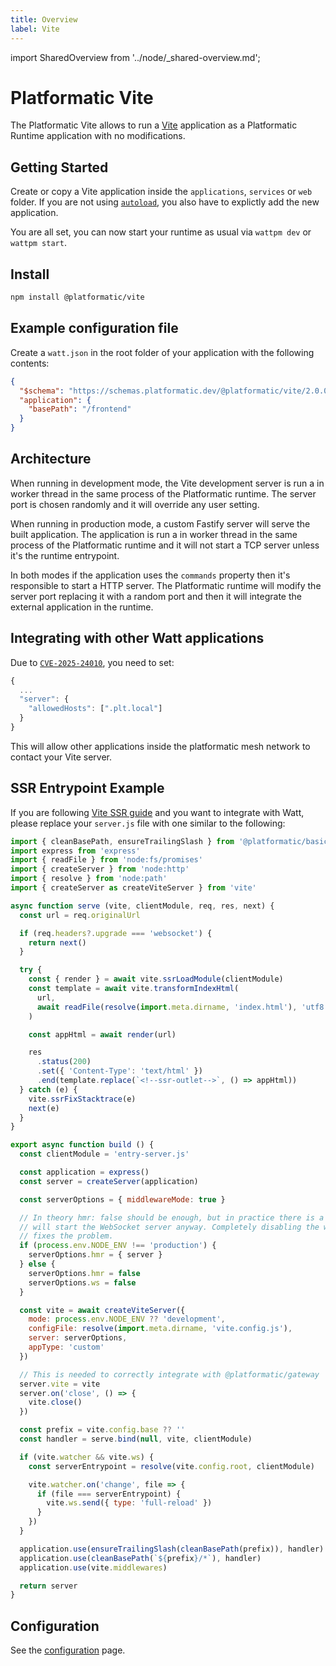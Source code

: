 ```yaml
---
title: Overview
label: Vite
---
```


import SharedOverview from '../node/\_shared-overview.md';

# Platformatic Vite

The Platformatic Vite allows to run a [Vite](https://vitejs.dev/) application as a Platformatic Runtime application with no modifications.

## Getting Started

Create or copy a Vite application inside the `applications`, `services` or `web` folder. If you are not using [`autoload`](../runtime/configuration.md#autoload), you also have to explictly add the new application.

You are all set, you can now start your runtime as usual via `wattpm dev` or `wattpm start`.

## Install

```bash
npm install @platformatic/vite
```

## Example configuration file

Create a `watt.json` in the root folder of your application with the following contents:

```json
{
  "$schema": "https://schemas.platformatic.dev/@platformatic/vite/2.0.0.json",
  "application": {
    "basePath": "/frontend"
  }
}
```

## Architecture

When running in development mode, the Vite development server is run a in worker thread in the same process of the Platformatic runtime. The server port is chosen randomly and it will override any user setting.

When running in production mode, a custom Fastify server will serve the built application. The application is run a in worker thread in the same process of the Platformatic runtime and it will not start a TCP server unless it's the runtime entrypoint.

In both modes if the application uses the `commands` property then it's responsible to start a HTTP server. The Platformatic runtime will modify the server port replacing it with a random port and then it will integrate the external application in the runtime.

## Integrating with other Watt applications

Due to [`CVE-2025-24010`](https://github.com/vitejs/vite/security/advisories/GHSA-vg6x-rcgg-rjx6), you need to set:

```js
{
  ...
  "server": {
    "allowedHosts": [".plt.local"]
  }
}
```

This will allow other applications inside the platformatic mesh network to contact your Vite server.

## SSR Entrypoint Example

If you are following [Vite SSR guide](https://vite.dev/guide/ssr.html) and you want to integrate with Watt, please replace your `server.js` file with one similar to the following:

```javascript
import { cleanBasePath, ensureTrailingSlash } from '@platformatic/basic'
import express from 'express'
import { readFile } from 'node:fs/promises'
import { createServer } from 'node:http'
import { resolve } from 'node:path'
import { createServer as createViteServer } from 'vite'

async function serve (vite, clientModule, req, res, next) {
  const url = req.originalUrl

  if (req.headers?.upgrade === 'websocket') {
    return next()
  }

  try {
    const { render } = await vite.ssrLoadModule(clientModule)
    const template = await vite.transformIndexHtml(
      url,
      await readFile(resolve(import.meta.dirname, 'index.html'), 'utf8')
    )

    const appHtml = await render(url)

    res
      .status(200)
      .set({ 'Content-Type': 'text/html' })
      .end(template.replace(`<!--ssr-outlet-->`, () => appHtml))
  } catch (e) {
    vite.ssrFixStacktrace(e)
    next(e)
  }
}

export async function build () {
  const clientModule = 'entry-server.js'

  const application = express()
  const server = createServer(application)

  const serverOptions = { middlewareMode: true }

  // In theory hmr: false should be enough, but in practice there is a bug in Vite which
  // will start the WebSocket server anyway. Completely disabling the websocket server
  // fixes the problem.
  if (process.env.NODE_ENV !== 'production') {
    serverOptions.hmr = { server }
  } else {
    serverOptions.hmr = false
    serverOptions.ws = false
  }

  const vite = await createViteServer({
    mode: process.env.NODE_ENV ?? 'development',
    configFile: resolve(import.meta.dirname, 'vite.config.js'),
    server: serverOptions,
    appType: 'custom'
  })

  // This is needed to correctly integrate with @platformatic/gateway
  server.vite = vite
  server.on('close', () => {
    vite.close()
  })

  const prefix = vite.config.base ?? ''
  const handler = serve.bind(null, vite, clientModule)

  if (vite.watcher && vite.ws) {
    const serverEntrypoint = resolve(vite.config.root, clientModule)

    vite.watcher.on('change', file => {
      if (file === serverEntrypoint) {
        vite.ws.send({ type: 'full-reload' })
      }
    })
  }

  application.use(ensureTrailingSlash(cleanBasePath(prefix)), handler)
  application.use(cleanBasePath(`${prefix}/*`), handler)
  application.use(vite.middlewares)

  return server
}
```

## Configuration

See the [configuration](./configuration.md) page.

<SharedOverview/>
